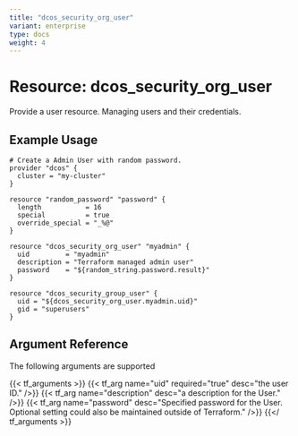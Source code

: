 ```yaml
---
title: "dcos_security_org_user"
variant: enterprise
type: docs
weight: 4
---
```


# Resource: dcos_security_org_user
Provide a user resource. Managing users and their credentials.

## Example Usage
```hcl
# Create a Admin User with random password.
provider "dcos" {
  cluster = "my-cluster"
}

resource "random_password" "password" {
  length           = 16
  special          = true
  override_special = "_%@"
}

resource "dcos_security_org_user" "myadmin" {
  uid         = "myadmin"
  description = "Terraform managed admin user"
  password    = "${random_string.password.result}"
}

resource "dcos_security_group_user" {
  uid = "${dcos_security_org_user.myadmin.uid}"
  gid = "superusers"
}
```

## Argument Reference
The following arguments are supported

{{< tf_arguments >}}
    {{< tf_arg name="uid" required="true" desc="the user ID." />}}
    {{< tf_arg name="description" desc="a description for the User." />}}
    {{< tf_arg name="password" desc="Specified password for the User. Optional setting could also be maintained outside of Terraform." />}}
{{</ tf_arguments >}}
